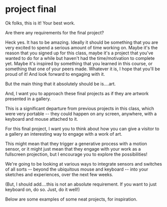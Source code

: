 # project final 

Ok folks, this is it!  Your best work.

Are there any requirements for the final project?

Heck yes.  It has to be amazing.  Ideally it should be something that you are very excited to spend a serious amount of time working on.  Maybe it's the reason that you signed up for this class, maybe it's a project that you've wanted to do for a while but haven't had the time/motivation to complete yet.  Maybe it's inspired by something that you learned in this course, or something that one of your peers made.  Whatever it is, I hope that you'll be proud of it!  And look forward to engaging with it.

But the main thing that it absolutely should be is....art.

And, I want you to approach these final projects as if they are artwork presented in a gallery.

This is a significant departure from previous projects in this class, which were very portable -- they could happen on any screen, anywhere, with a keyboard and mouse attached to it.

For this final project, I want you to think about how you can give a visitor to a gallery an interesting way to engage with a work of art.  

This might mean that they trigger a generative process with a motion sensor, or it might just mean that they engage with your work as a fullscreen projection, but I encourage you to explore the possibilities!  

We're going to be looking at various ways to integrate sensors and switches of all sorts -- beyond the ubiquitous mouse and keyboard -- into your sketches and experiences, over the next few weeks.

(But, I should add....this is not an absolute requirement.  If you want to just keyboard on, do so.  Just, do it well!)

Below are some examples of some neat projects, for inspiration.



